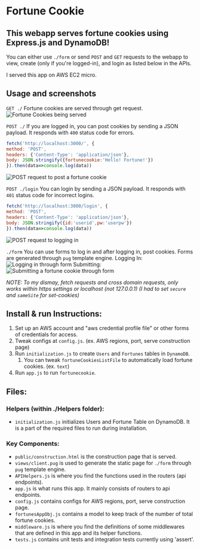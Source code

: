 # Fortune Cookie
## This webapp serves fortune cookies using Express.js and DynamoDB!

You can either use `./form` or send `POST` and `GET` requests to the webapp to view, create (only if you're logged-in), and login as listed below in the APIs.

I served this app on AWS EC2 micro.

## Usage and screenshots
`GET ./`
Fortune cookies are served through get request.
![Fortune Cookies being served](./images/getimage.gif?raw=true)

`POST ./`
If you are logged in, you can post cookies by sending a JSON payload. It responds with `400` status code for errors.
```javascript
fetch('http://localhost:3000/', {
method: 'POST',
headers: {'Content-Type': 'application/json'},
body: JSON.stringify({fortunecookie:'Hello! Fortune!'})
}).then(data=>console.log(data))
```
![POST request to post a fortune cookie](./images/jsonadd.gif?raw=true)

`POST ./login`
You can login by sending a JSON payload. It responds with `401` status code for incorrect logins.
```javascript
fetch('http://localhost:3000/login', {
method: 'POST',
headers: {'Content-Type': 'application/json'},
body: JSON.stringify({id:'userid',pw:'userpw'})
}).then(data=>console.log(data))
```
![POST request to logging in](./images/jsonloginfail.gif?raw=true)

`./form`
You can use forms to log in and after logging in, post cookies. Forms are generated through `pug` template engine. 
Logging In:
![Logging in through form](./images/loginform.gif?raw=true)
Submitting:
![Submitting a fortune cookie through form](./images/submitform.gif?raw=true)

*NOTE: To my dismay, fetch requests and cross domain requests, only works within https settings or localhost (not 127.0.0.1) (I had to set `secure` and `sameSite` for set-cookies)*

## Install & run Instructions:
1. Set up an AWS account and "aws credential profile file" or other forms of credentials for access.
1. Tweak configs at `config.js`. (ex. AWS regions, port, serve construction page)
1. Run `initialization.js` to create `Users` and `Fortunes` tables in `DynamoDB`.
    1. You can tweak `fortuneCookiesListFile` to automatically load fortune cookies. (ex. `text`)
1. Run `app.js` to run `fortunecookie`.

## Files:

### Helpers (within ./Helpers folder):
* `initialization.js` initializes Users and Fortune Table on DynamoDB. It is a part of the required files to run during installation.

### Key Components:
* `public/construction.html` is the construction page that is served.
* `views/client.pug` is used to generate the static page for `./form` through `pug` template engine.
* `APIHelpers.js` is where you find the functions used in the routers (api endpoints).
* `app.js` is what runs this app. It mainly consists of routers to api endpoints.
* `config.js` contains configs for AWS regions, port, serve construction page.
* `fortunesAppObj.js` contains a model to keep track of the number of total fortune cookies.
* `middleware.js` is where you find the definitions of some middlewares that are defined in this app and its helper functions.
* `tests.js` contains unit tests and integration tests currently using 'assert'.